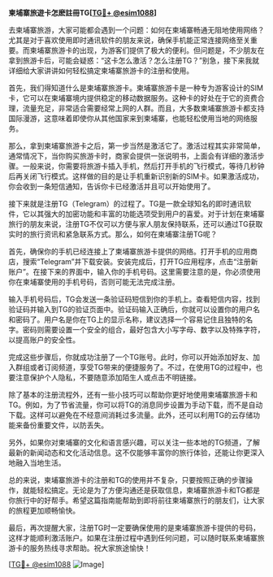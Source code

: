 **柬埔寨旅遊卡怎麽註冊TG[[TG💪+ @esim1088](https://t.me/s/esim1088)]**

去柬埔寨旅游，大家可能都会遇到一个问题：如何在柬埔寨畅通无阻地使用网络？尤其是对于喜欢使用即时通讯软件的朋友来说，确保手机能正常连接网络至关重要。而柬埔寨旅游卡的出现，为游客们提供了极大的便利。但问题是，不少朋友在拿到旅游卡后，可能会疑惑：“这卡怎么激活？怎么注册TG？”别急，接下来我就详细给大家讲讲如何轻松搞定柬埔寨旅游卡的注册和使用。

首先，我们得知道什么是柬埔寨旅游卡。柬埔寨旅游卡是一种专为游客设计的SIM卡，它可以在柬埔寨境内提供稳定的移动数据服务。这种卡的好处在于它的资费合理，流量充足，非常适合需要经常上网的人群。而且，大多数柬埔寨旅游卡都支持国际漫游，这意味着即使你从其他国家来到柬埔寨，也能轻松使用当地的网络服务。

那么，拿到柬埔寨旅游卡之后，第一步当然是激活它了。激活过程其实非常简单，通常情况下，当你购买旅游卡时，商家会提供一张说明书，上面会有详细的激活步骤。一般来说，你需要将旅游卡插入手机，然后打开手机的飞行模式，等待几秒钟后再关闭飞行模式。这样做的目的是让手机重新识别新的SIM卡。如果激活成功，你会收到一条短信通知，告诉你卡已经激活并且可以开始使用了。

接下来就是注册TG（Telegram）的过程了。TG是一款全球知名的即时通讯软件，它以其强大的加密功能和丰富的功能选项受到用户的喜爱。对于计划在柬埔寨旅行的朋友来说，注册TG不仅可以方便与家人朋友保持联系，还可以通过TG获取实时的旅行资讯和紧急联系方式。那么，如何在柬埔寨注册TG呢？

首先，确保你的手机已经连接上了柬埔寨旅游卡提供的网络。打开手机的应用商店，搜索“Telegram”并下载安装。安装完成后，打开TG应用程序，点击“注册新账户”。在接下来的界面中，输入你的手机号码。这里需要注意的是，你必须使用你在柬埔寨使用的手机号码，否则可能无法完成注册。

输入手机号码后，TG会发送一条验证码短信到你的手机上。查看短信内容，找到验证码并输入到TG的验证页面中。验证码输入正确后，你就可以设置你的用户名和密码了。用户名是你在TG上的显示名称，建议选择一个容易记住且独特的名字。密码则需要设置一个安全的组合，最好包含大小写字母、数字以及特殊字符，以提高账户的安全性。

完成这些步骤后，你就成功注册了一个TG账号。此时，你可以开始添加好友、加入群组或者订阅频道，享受TG带来的便捷服务了。不过，在使用TG的过程中，也要注意保护个人隐私，不要随意添加陌生人或点击不明链接。

除了基本的注册流程外，还有一些小技巧可以帮助你更好地使用柬埔寨旅游卡和TG。例如，为了节省流量，你可以将TG的消息同步设置为手动下载，而不是自动下载。这样可以避免在不经意间消耗过多流量。此外，还可以利用TG的云存储功能来备份重要文件，以防丢失。

另外，如果你对柬埔寨的文化和语言感兴趣，可以关注一些本地的TG频道，了解最新的新闻动态和文化活动信息。这不仅能够丰富你的旅行体验，还能让你更深入地融入当地生活。

总的来说，柬埔寨旅游卡的注册和TG的使用并不复杂，只要按照正确的步骤操作，就能轻松搞定。无论是为了方便沟通还是获取信息，柬埔寨旅游卡和TG都是你旅行中的好帮手。希望这篇指南能帮助到即将前往柬埔寨旅行的朋友们，让大家的旅程更加顺畅愉快。

最后，再次提醒大家，注册TG时一定要确保使用的是柬埔寨旅游卡提供的号码，这样才能顺利激活账户。如果在注册过程中遇到任何问题，可以随时联系柬埔寨旅游卡的服务热线寻求帮助。祝大家旅途愉快！

[[TG💪+ @esim1088](https://t.me/s/esim1088) ![Image](https://i.postimg.cc/4NQfJmqS/Snipaste-2025-05-13-00-14-12.png)]